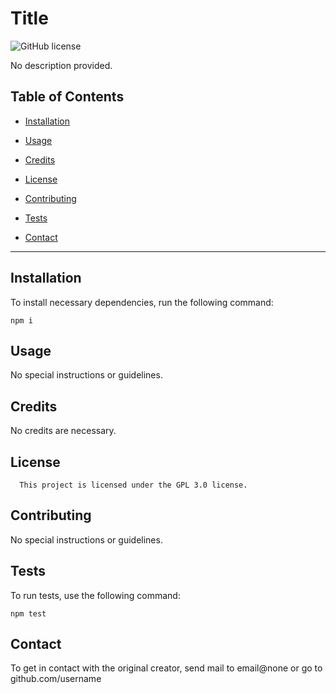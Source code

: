 # Title
![GitHub license](https://img.shields.io/badge/license-GPL3.0-green.png)

  No description provided.

  ## Table of Contents 

* [Installation](#installation)

* [Usage](#usage)

* [Credits](#credits)

* [License](#license)

* [Contributing](#contributing)

* [Tests](#tests)

* [Contact](#contact)

------------------------------------------------------------

  ## Installation
  
  To install necessary dependencies, run the following command:

  ```
  npm i
  ```

  ## Usage 
    
  No special instructions or guidelines.
  
  ## Credits  
  
  No credits are necessary.
  
  ## License
      
      This project is licensed under the GPL 3.0 license.
  
  ## Contributing
  
No special instructions or guidelines.
  
  ## Tests

  To run tests, use the following command:

  ```
  npm test
  ```

  ## Contact

  To get in contact with the original creator, send mail to email@none or go to github.com/username
